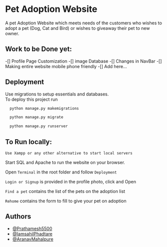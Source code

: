 
# Pet Adoption Website

A pet Adoption Website which meets needs of the customers who wishes to adopt a pet (Dog, Cat and Bird) or wishes to giveaway their pet to new owner.

## Work to be Done yet:
-[] Profile Page Customization
-[] image Database
-[] Changes in NavBar
-[] Making entire website mobile phone friendly
-[] Add here...

## Deployment

Use migrations to setup essentials and databases.  
To deploy this project run

```bash
  python manage.py makemigrations
```

```bash
  python manage.py migrate
```

```bash
  python manage.py runserver
```

## To Run locally:

```
Use Xampp or any other alternative to start local servers
```
Start SQL and Apache to run the website on your browser.

Open `Terminal` in the root folder and follow `Deployment`

`Login or Signup` is provided in the profile photo, click and Open

`Find a pet` contains the list of the pets on the adoption list

`Rehome` contains the form to fill to give your pet on adoption

## Authors

- [@Prathamesh5500](https://www.github.com/Prathamesh5500)
- [@IamsahilPhadtare](https://www.github.com/IamsahilPhadtare)
- [@AranavMahalpure](https://www.github.com/AranavMahalpure)




